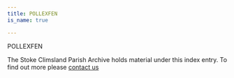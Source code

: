 ```yaml
---
title: POLLEXFEN
is_name: true

---
```


POLLEXFEN


The Stoke Climsland Parish Archive holds material under this index entry. To find out more please [contact us](/contact/)
